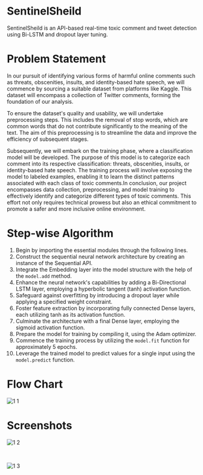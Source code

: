 # SentinelSheild
SentinelSheild is an API-based real-time toxic comment and tweet detection using Bi-LSTM and dropout layer tuning.
# Problem Statement
In our pursuit of identifying various forms of harmful online comments such as threats, obscenities, insults, and identity-based hate speech, we will commence by sourcing a suitable dataset from platforms like Kaggle. This dataset will encompass a collection of Twitter comments, forming the foundation of our analysis.

To ensure the dataset's quality and usability, we will undertake preprocessing steps. This includes the removal of stop words, which are common words that do not contribute significantly to the meaning of the text. The aim of this preprocessing is to streamline the data and improve the efficiency of subsequent stages.

Subsequently, we will embark on the training phase, where a classification model will be developed. The purpose of this model is to categorize each comment into its respective classification: threats, obscenities, insults, or identity-based hate speech. The training process will involve exposing the model to labeled examples, enabling it to learn the distinct patterns associated with each class of toxic comments.In conclusion, our project encompasses data collection, preprocessing, and model training to effectively identify and categorize different types of toxic comments. This effort not only requires technical prowess but also an ethical commitment to promote a safer and more inclusive online environment.
# Step-wise Algorithm
1. Begin by importing the essential modules through the following lines.
2. Construct the sequential neural network architecture by creating an instance of the Sequential API.
3. Integrate the Embedding layer into the model structure with the help of the `model.add` method.
4. Enhance the neural network's capabilities by adding a Bi-Directional LSTM layer, employing a hyperbolic tangent (tanh) activation function.
5. Safeguard against overfitting by introducing a dropout layer while applying a specified weight constraint.
6. Foster feature extraction by incorporating fully connected Dense layers, each utilizing tanh as its activation function.
7. Culminate the architecture with a final Dense layer, employing the sigmoid activation function.
8. Prepare the model for training by compiling it, using the Adam optimizer.
9. Commence the training process by utilizing the `model.fit` function for approximately 5 epochs.
10. Leverage the trained model to predict values for a single input using the `model.predict` function.
# Flow Chart

![1 1](https://github.com/soorajsing/SentinelSheild/assets/98169180/718739ed-e99e-463b-b2d0-7c474088a5e1)


# Screenshots

![1 2](https://github.com/soorajsing/SentinelSheild/assets/98169180/562af563-9b9e-4a14-b276-77b74d06e64c)

<br>

![1 3](https://github.com/soorajsing/SentinelSheild/assets/98169180/87e5a1e7-91f1-4f92-8451-99d539ebc2f4)

<br>
